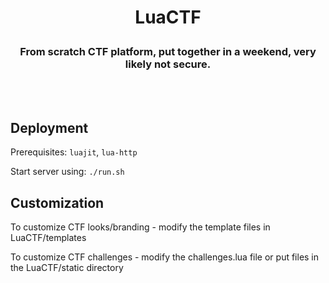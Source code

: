 <h1><p align=center>LuaCTF</p></h1>
<h3><p align=center>From scratch CTF platform, put together in a weekend, very likely not secure.</p></h3>
<br><br>

## Deployment
Prerequisites: `luajit`, `lua-http`

Start server using: ```./run.sh```

## Customization
To customize CTF looks/branding - modify the template files in LuaCTF/templates

To customize CTF challenges - modify the challenges.lua file or put files in the LuaCTF/static directory
